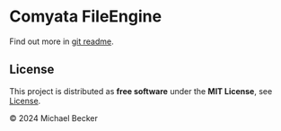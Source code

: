 # Comyata FileEngine

Find out more in [git readme](https://github.com/comyata/comyata#setup-file-engine).

## License

This project is distributed as **free software** under the **MIT License**, see [License](https://github.com/comyata/comyata/blob/main/LICENSE).

© 2024 Michael Becker
